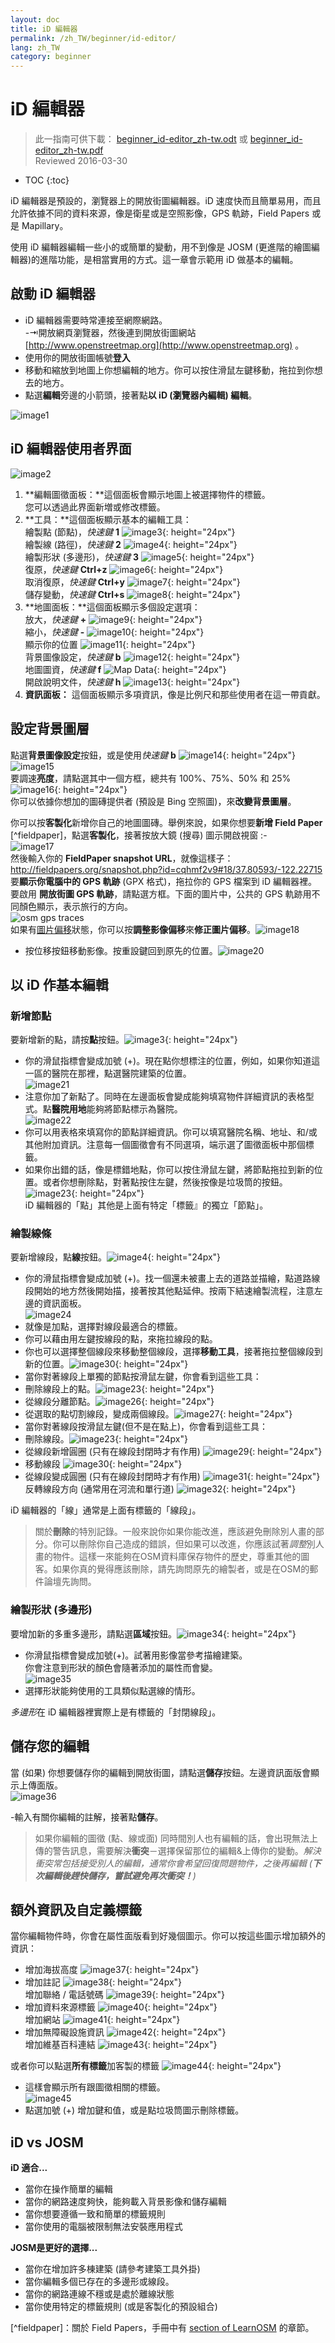 ```yaml
---
layout: doc
title: iD 編輯器
permalink: /zh_TW/beginner/id-editor/
lang: zh_TW
category: beginner
---
```


iD 編輯器
=============

> 此一指南可供下載： [beginner_id-editor_zh-tw.odt](/files/beginner_id-editor_zh-tw.odt) 或 [beginner_id-editor_zh-tw.pdf](/files/beginner_id-editor_zh-tw.pdf)  
> Reviewed 2016-03-30  

- TOC
{:toc}

iD 編輯器是預設的，瀏覽器上的開放街圖編輯器。iD 速度快而且簡單易用，而且允許依據不同的資料來源，像是衛星或是空照影像，GPS 軌跡，Field Papers 或是 Mapillary。  

使用 iD 編輯器編輯一些小的或簡單的變動，用不到像是 JOSM (更進階的繪圖編輯器)的進階功能，是相當實用的方式。這一章會示範用 iD 做基本的編輯。  

啟動 iD 編輯器
----------------------

-	iD 編輯器需要時常連接至網際網路。  
-⇥開放網頁瀏覽器，然後連到開放街圖網站  [http://www.openstreetmap.org](http://www.openstreetmap.org) 。  
- 使用你的開放街圖帳號**登入**  
- 移動和縮放到地圖上你想編輯的地方。你可以按住滑鼠左鍵移動，拖拉到你想去的地方。  
- 點選**編輯**旁邊的小箭頭，接著點**以 iD (瀏覽器內編輯) 編輯**。  

![image1][]


iD 編輯器使用者界面
-------------------------
![image2][]

1. **編輯圖徵面板：**這個面板會顯示地圖上被選擇物件的標籤。  
	您可以透過此界面新増或修改標籤。  
2. **工具：**這個面板顯示基本的編輯工具：  
    繪製點 (節點)，*快速鍵* **1** ![image3][]{: height="24px"}  
    繪製線 (路徑)，*快速鍵* **2** ![image4][]{: height="24px"}  
    繪製形狀 (多邊形)，*快速鍵* **3** ![image5][]{: height="24px"}  
    復原，*快速鍵* **Ctrl+z** ![image6][]{: height="24px"}  
    取消復原，*快速鍵* **Ctrl+y** ![image7][]{: height="24px"}  
    儲存變動，*快速鍵* **Ctrl+s** ![image8][]{: height="24px"}  
3. **地圖面板：**這個面板顯示多個設定選項：  
    放大，*快速鍵* **+** ![image9][]{: height="24px"}  
    縮小，*快速鍵* **-** ![image10][]{: height="24px"}  
    顯示你的位置 ![image11][]{: height="24px"}  
    背景圖像設定，*快速鍵* **b** ![image12][]{: height="24px"}  
    地圖圖資，*快速鍵* **f** ![Map Data][]{: height="24px"}  
    開啟說明文件，*快速鍵* **h** ![image13][]{: height="24px"}  
4. **資訊面板：** 這個面板顯示多項資訊，像是比例尺和那些使用者在這一帶貢獻。  

設定背景圖層
--------------------------------

點選**背景圖像設定**按鈕，或是使用*快速鍵* **b** ![image14][]{: height="24px"}  
![image15][]  
要調速**亮度**，請點選其中一個方框，總共有 100%、75%、50% 和 25% ![image16][]{: height="24px"}  
你可以依據你想加的圖磚提供者 (預設是 Bing 空照圖)，來**改變背景圖層**。  

你可以按**客製化**新增你自己的地圖圖磚。舉例來說，如果你想要**新增 Field Paper** [^fieldpaper]，點選**客製化**，接著按放大鏡 (搜尋) 圖示開啟視窗 :-  
![image17][]   
然後輸入你的 **FieldPaper snapshot URL**，就像這樣子：<http://fieldpapers.org/snapshot.php?id=cqhmf2v9#18/37.80593/-122.22715>   
要**顯示你電腦中的 GPS 軌跡** (GPX 格式)，拖拉你的 GPS 檔案到 iD 編輯器裡。  
要啟用 **開放街圖 GPS 軌跡**，請點選方框。下面的圖片中，公共的 GPS 軌跡用不同顏色顯示，表示旅行的方向。  
![osm gps traces][]  
如果有[圖片偏移](/en/josm/aerial-imagery)狀態，你可以按**調整影像偏移**來**修正圖片偏移**。![image18][]  

- 按位移按鈕移動影像。按重設鍵回到原先的位置。![image20][]  

以 iD 作基本編輯  
----------------------  

### 新增節點  

要新增新的點，請按**點**按鈕。![image3][]{: height="24px"}  

- 你的滑鼠指標會變成加號 (+)。現在點你想標注的位置，例如，如果你知道這一區的醫院在那裡，點選醫院建築的位置。  
![image21][]  
- 注意你加了新點了。同時在左邊面板會變成能夠填寫物件詳細資訊的表格型式。點**醫院用地**能夠將節點標示為醫院。  
![image22][]  
- 你可以用表格來填寫你的節點詳細資訊。你可以填寫醫院名稱、地址、和/或其他附加資訊。注意每一個圖徵會有不同選項，端示選了圖徵面板中那個標籤。  
- 如果你出錯的話，像是標錯地點，你可以按住滑鼠左鍵，將節點拖拉到新的位置。或者你想刪除點，對著點按住左鍵，然後按像是垃圾筒的按鈕。![image23][]{: height="24px"}  
iD 編輯器的「點」其他是上面有特定「標籤』的獨立「節點」。  

### 繪製線條  

要新增線段，點**線**按鈕。![image4][]{: height="24px"}  

- 你的滑鼠指標會變成加號 (+)。找一個還未被畫上去的道路並描繪，點道路線段開始的地方然後開始描，接著按其他點延伸。按兩下結速繪製流程，注意左邊的資訊面板。  
![image24][]  
- 就像是加點，選擇對線段最適合的標籤。  
- 你可以藉由用左鍵按線段的點，來拖拉線段的點。  
- 你也可以選擇整個線段來移動整個線段，選擇**移動工具**，接著拖拉整個線段到新的位置。![image30][]{: height="24px"}  
- 當你對著線段上單獨的節點按滑鼠左鍵，你會看到這些工具：  
- 刪除線段上的點。![image23][]{: height="24px"}  
- 從線段分離節點。![image26][]{: height="24px"}  
- 從選取的點切割線段，變成兩個線段。![image27][]{: height="24px"}  
- 當你對著線段按滑鼠左鍵(但不是在點上)，你會看到這些工具：  
- 刪除線段。![image23][]{: height="24px"}  
- 從線段新增圓圈 (只有在線段封閉時才有作用) ![image29][]{: height="24px"}  
- 移動線段 ![image30][]{: height="24px"}  
- 從線段變成圓圈 (只有在線段封閉時才有作用) ![image31][]{: height="24px"}  
反轉線段方向 (通常用在河流和單行道) ![image32][]{: height="24px"}  

iD 編輯器的「線」通常是上面有標籤的「線段」。

>關於**刪除**的特別記錄。一般來說你如果你能改進，應該避免刪除別人畫的部分。你可以刪除你自己造成的錯誤，但如果可以改進，你應該試著*調整*別人畫的物件。這樣一來能夠在OSM資料庫保存物件的歷史，尊重其他的圖客。如果你真的覺得應該刪除，請先詢問原先的繪製者，或是在OSM的郵件論壇先詢問。

### 繪製形狀 (多邊形)

要增加新的多重多邊形，請點選**區域**按鈕。![image34][]{: height="24px"}  

- 你滑鼠指標會變成加號(+)。試著用影像當參考描繪建築。  
你會注意到形狀的顏色會隨著添加的屬性而會變。  
![image35][]  
- 選擇形狀能夠使用的工具類似點選線的情形。  

*多邊形*在 iD 編輯器裡實際上是有標籤的「封閉線段」。

儲存您的編輯
--------------------

當 (如果) 你想要儲存你的編輯到開放街圖，請點選**儲存**按鈕。左邊資訊面版會顯示上傳面版。  
![image36][]  

-輸入有關你編輯的註解，接著點**儲存**。  

> 如果你編輯的圖徵 (點、線或面) 同時間別人也有編輯的話，會出現無法上傳的警告訊息，需要解決**衝突**－選擇保留那位的編輯&上傳你的變動。*解決衝突常包括接受別人的編輯，通常你會希望回復問題物件，之後再編輯 (**下次編輯後趕快儲存，嘗試避免再次衝突！**)*

額外資訊及自定義標籤
---------------------------------------

當你編輯物件時，你會在屬性面版看到好幾個圖示。你可以按這些圖示增加額外的資訊：

- 增加海拔高度 ![image37][]{: height="24px"}  
- 增加註記 ![image38][]{: height="24px"}  
增加聯絡 / 電話號碼 ![image39][]{: height="24px"}  
- 增加資料來源標籤 ![image40][]{: height="24px"}  
增加網站 ![image41][]{: height="24px"}  
- 增加無障礙設施資訊 ![image42][]{: height="24px"}  
增加維基百科連結 ![image43][]{: height="24px"}  

或者你可以點選**所有標籤**加客製的標籤 ![image44][]{: height="24px"}  

- 這樣會顯示所有跟圖徵相關的標籤。  
![image45][]  
- 點選加號 (+) 增加鍵和值，或是點垃圾筒圖示刪除標籤。

iD vs JOSM
---------------  

**iD 適合...**

- 當你在操作簡單的編輯  
- 當你的網路速度夠快，能夠載入背景影像和儲存編輯  
- 當你想要遵循一致和簡單的標籤規則  
- 當你使用的電腦被限制無法安裝應用程式

**JOSM是更好的選擇...**

- 當你在增加許多棟建築 (請參考建築工具外掛)
- 當你編輯多個已存在的多邊形或線段。
- 當你的網路連線不穩或是處於離線狀態
- 當你使用特定的標籤規則 (或是客製化的預設組合)

[^fieldpaper]：關於 Field Papers，手冊中有 [section of LearnOSM](/en/mobile-mapping/field-papers/) 的章節。




[image1]: /images/beginner/id-editor_image1.png 
[image2]: /images/beginner/id-editor_image2.png
[image3]: /images/beginner/id-editor_image3.png
[image4]: /images/beginner/id-editor_image4.png
[image5]: /images/beginner/id-editor_image5.png
[image6]: /images/beginner/id-editor_image6.png
[image7]: /images/beginner/id-editor_image7.png
[image8]: /images/beginner/id-editor_image8.png
[image9]: /images/beginner/id-editor_image9.png
[image10]: /images/beginner/id-editor_image10.png
[image11]: /images/beginner/id-editor_image11.png
[image12]: /images/beginner/id-editor_image12.png
[Map Data]: /images/beginner/id-editor_map_data.png
[image13]: /images/beginner/id-editor_image13.png
[image14]: /images/beginner/id-editor_image14.png
[image15]: /images/beginner/id-editor_image15.png
[image16]: /images/beginner/id-editor_image16.png
[image17]: /images/beginner/id-editor_image17.png
[image18]: /images/beginner/id-editor_image18.png
[image19]: /images/beginner/id-editor_image19.png
[image20]: /images/beginner/id-editor_image20.png
[image21]: /images/beginner/id-editor_image21.png
[image22]: /images/beginner/id-editor_image22.png
[image23]: /images/beginner/id-editor_image23.png
[image24]: /images/beginner/id-editor_image24.png
[image25]: /images/beginner/id-editor_image25.png
[image26]: /images/beginner/id-editor_image26.png
[image27]: /images/beginner/id-editor_image27.png
[image28]: /images/beginner/id-editor_image28.png
[image29]: /images/beginner/id-editor_image29.png
[image30]: /images/beginner/id-editor_image30.png
[image31]: /images/beginner/id-editor_image31.png
[image32]: /images/beginner/id-editor_image32.png
[image33]: /images/beginner/id-editor_image33.png
[image34]: /images/beginner/id-editor_image34.png
[image35]: /images/beginner/id-editor_image35.png
[image36]: /images/beginner/id-editor_image36.png
[image37]: /images/beginner/id-editor_image37.png
[image38]: /images/beginner/id-editor_image38.png
[image39]: /images/beginner/id-editor_image39.png
[image40]: /images/beginner/id-editor_image40.png
[image41]: /images/beginner/id-editor_image41.png
[image42]: /images/beginner/id-editor_image42.png
[image43]: /images/beginner/id-editor_image43.png
[image44]: /images/beginner/id-editor_image44.png
[image45]: /images/beginner/id-editor_image45.png
[osm gps traces]: /images/beginner/id-editor_gps_public.png